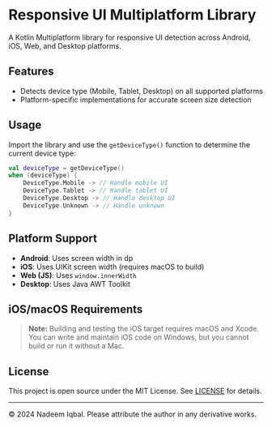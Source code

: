 # Responsive UI Multiplatform Library

A Kotlin Multiplatform library for responsive UI detection across Android, iOS, Web, and Desktop platforms.

## Features
- Detects device type (Mobile, Tablet, Desktop) on all supported platforms
- Platform-specific implementations for accurate screen size detection

## Usage
Import the library and use the `getDeviceType()` function to determine the current device type:

```kotlin
val deviceType = getDeviceType()
when (deviceType) {
    DeviceType.Mobile -> // Handle mobile UI
    DeviceType.Tablet -> // Handle tablet UI
    DeviceType.Desktop -> // Handle desktop UI
    DeviceType.Unknown -> // Handle unknown
}
```

## Platform Support
- **Android**: Uses screen width in dp
- **iOS**: Uses UIKit screen width (requires macOS to build)
- **Web (JS)**: Uses `window.innerWidth`
- **Desktop**: Uses Java AWT Toolkit

## iOS/macOS Requirements
> **Note:** Building and testing the iOS target requires macOS and Xcode. You can write and maintain iOS code on Windows, but you cannot build or run it without a Mac.

## License
This project is open source under the MIT License. See [LICENSE](LICENSE) for details.

---

© 2024 Nadeem Iqbal. Please attribute the author in any derivative works.
